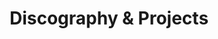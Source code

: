 ---
# An instance of the Accomplishments widget.
# Documentation: https://wowchemy.com/docs/page-builder/
widget: accomplishments

active: false

# This file represents a page section.
headless: true

# Order that this section appears on the page.
weight: 20

# Note: `&shy;` is used to add a 'soft' hyphen in a long heading.
#title: 'Disco&shy;graphy'
title: 'Disco&shy;graphy & Projects'
subtitle:

# Date format
#   Refer to https://wowchemy.com/docs/customization/#date-format
date_format: "2006"

# Accomplishments.
#   Add/remove as many `item` blocks below as you like.
#   `title`, `organization`, and `date_start` are the required parameters.
#   Leave other parameters empty if not required.
#   Begin multi-line descriptions with YAML's `|2-` multi-line prefix.
item:
- date_start: "2001-01-01"
  organization: 2B1, Indonesia
  organization_url: ""
  title: 2B1
  url: ""
- date_start: "2006-01-01"
  organization: Chorios
  organization_url: ""
  title: Menschen
  url: ""
  description: "Bass, Drum Programming, Arranging"
- date_start: "2008-01-01"
  organization: The Gospel House
  organization_url: https://www.thegospelhouse.de
  title: Looking For You
  url: https://open.spotify.com/album/6Q6w3AU1vqP5lFXjHUutZp
- date_start: "2008-01-01"
  organization: Ollie Green, UK
  organization_url: ""
  title: Hold On
  url: ""
- date_start: "2010-01-01"
  organization: Panta Rei
  organization_url: ""
  title: Panta Rei
  url: ""
- date_start: "2009-01-01"
  organization: The Players Theatre, Singapore
  organization_url: http://theplayerstheatre.org
  title: The Meg & Mog Show
  url: http://theplayerstheatre.org/Season/Schools/Meg%20and%20Mog.htm
- date_start: "2018-01-01"
  organization: Karsten Schneider
  organization_url: https://www.klangreim.de
  title: Psalmpoet
  url: https://psalmpoet.de
design:
  columns: '2' 
---